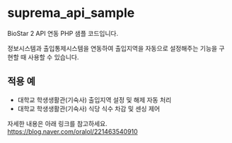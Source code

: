 # suprema_api_sample
BioStar 2 API 연동 PHP 샘플 코드입니다.

정보시스템과 출입통제시스템을 연동하여 출입지역을 자동으로 설정해주는 기능을 구현할 때 사용할 수 있습니다.

## 적용 예
* 대학교 학생생활관(기숙사) 출입지역 설정 및 해제 자동 처리
* 대학교 학생생활관(기숙사) 식당 식수 차감 및 센싱 제어

자세한 내용은 아래 링크를 참고하세요.  
<https://blog.naver.com/oralol/221463540910>
